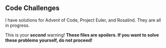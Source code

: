 Code Challenges
-

I have solutions for Advent of Code, Project Euler, and Rosalind. They are all in progress.

This is your ***second*** warning! **These files are spoilers. If you want to solve these problems yourself, do not proceed!**